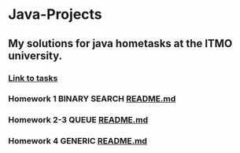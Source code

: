 # Java-Projects

## My solutions for java hometasks at the ITMO university.

### [Link to tasks](https://www.kgeorgiy.info/courses/paradigms/homeworks.html)

### Homework 1 BINARY SEARCH [README.md]()

### Homework 2-3 QUEUE  [README.md](https://github.com/Ma-XD/Java-Projects/tree/main/JHW2.2-3#readme)

### Homework 4 GENERIC [README.md](https://github.com/Ma-XD/Java-Projects/tree/main/JHW2.4#readme)
